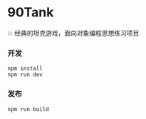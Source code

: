 # 90Tank
💥 经典的坦克游戏，面向对象编程思想练习项目

### 开发
```shell
npm install 
npm run dev
```
### 发布
```shell
npm run build
```
